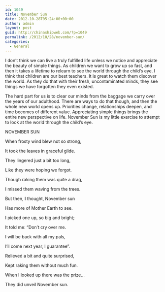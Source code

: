 ```yaml
---
id: 1049
title: November Sun
date: 2012-10-28T05:24:00+00:00
author: admin
layout: post
guid: http://chinashipweb.com/?p=1049
permalink: /2012/10/28/november-sun/
categories:
  - General
---
```

I don&#8217;t think we can live a truly fulfilled life unless we notice and appreciate the beauty of simple things. As children we want to grow up so fast, and then it takes a lifetime to relearn to see the world through the child&#8217;s eye. I think that children are our best teachers. It is great to watch them discover the world. As they do that with their fresh, uncontaminated minds, they see things we have forgotten they even existed.

The hard part for us is to clear our minds from the baggage we carry over the years of our adulthood. There are ways to do that though, and then the whole new world opens up. Priorities change, relationships deepen, and time becomes of different value. Appreciating simple things brings the entire new perspective on life. November Sun is my little exercise to attempt to look at the world through the child&#8217;s eye.

NOVEMBER SUN

When frosty wind blew not so strong,
  
It took the leaves in graceful glide.
  
They lingered just a bit too long,
  
Like they were hoping we forgot.

Though raking them was quite a drag,
  
I missed them waving from the trees.
  
But then, I thought, November sun
  
Has more of Mother Earth to see.

I picked one up, so big and bright;
  
It told me: &#8220;Don&#8217;t cry over me.
  
I will be back with all my pals,
  
I&#8217;ll come next year, I guarantee&#8221;.

Relieved a bit and quite surprised,
  
Kept raking them without much fun.
  
When I looked up there was the prize…
  
They did unveil November sun.